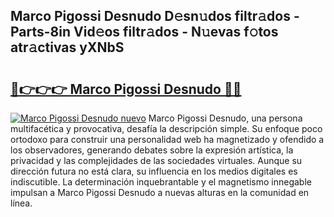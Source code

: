 ## Marco Pigossi Desnudo D𝚎sn𝚞dos filtr𝚊dos - Parts-8in Vid𝚎os filtr𝚊dos - N𝚞evas f𝚘tos atr𝚊ctivas yXNbS

# <h2><a href="http://mbb0z0.tromn.icu/?c=Marco+Pigossi+Desnudo">🔗👉👉👉 Marco Pigossi Desnudo 🔗🔗</a></h2>

[![Marco Pigossi Desnudo nuevo](https://i.imgur.com/pEAQMta.gif)](http://mbb0z0.tromn.icu/?c=Marco+Pigossi+Desnudo)
Marco Pigossi Desnudo, una persona multifacética y provocativa, desafía la descripción simple. Su enfoque poco ortodoxo para construir una personalidad web ha magnetizado y ofendido a los observadores, generando debates sobre la expresión artística, la privacidad y las complejidades de las sociedades virtuales. Aunque su dirección futura no está clara, su influencia en los medios digitales es indiscutible. La determinación inquebrantable y el magnetismo innegable impulsan a Marco Pigossi Desnudo a nuevas alturas en la comunidad en línea.
